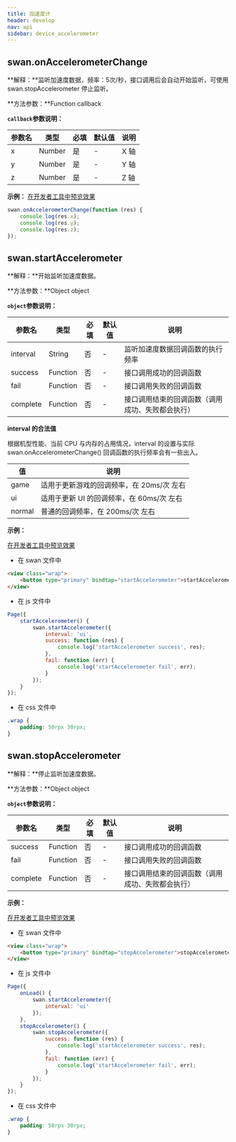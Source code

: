 ```yaml
---
title: 加速度计
header: develop
nav: api
sidebar: device_accelerometer
---
```



## swan.onAccelerometerChange

**解释：**监听加速度数据，频率：5次/秒，接口调用后会自动开始监听，可使用 swan.stopAccelerometer 停止监听。

**方法参数：**Function callback

**`callback`参数说明：**

|参数名 |类型  |必填 | 默认值 |说明|
|---- | ---- | ---- | ----|----|
|x |Number |是|-|X 轴|
|y |Number |是|-|Y 轴|
|z |Number |是|-|Z 轴|

**示例：**
<a href="swanide://fragment/0408f2415879e6fda656fd9f627e2ed81540399039" title="在开发者工具中预览效果" target="_blank">在开发者工具中预览效果</a>


```javascript
swan.onAccelerometerChange(function (res) {
    console.log(res.x);
    console.log(res.y);
    console.log(res.z);
});
```
<!-- 
#### 错误码

**Andriod**

|错误码|说明|
|--|--|
|1001|执行失败 |

**iOS**

|错误码|说明|
|--|--|
|202|解析失败，请检查参数是否正确。|
|1001|设备不支持否正确| -->
## swan.startAccelerometer

**解释：**开始监听加速度数据。

**方法参数：**Object object

**`object`参数说明：**

|参数名 |类型  |必填 | 默认值 |说明|
|---- | ---- | ---- | ----|----|
|interval|String |否 |-|监听加速度数据回调函数的执行频率|
|success |Function  |  否 |-|  接口调用成功的回调函数|
|fail  |  Function |   否 | -| 接口调用失败的回调函数|
|complete |   Function |   否  | -|接口调用结束的回调函数（调用成功、失败都会执行）|

**interval 的合法值**

根据机型性能、当前 CPU 与内存的占用情况，interval 的设置与实际 swan.onAccelerometerChange() 回调函数的执行频率会有一些出入。

|值 |说明|
|---- | ---- |
|game |适用于更新游戏的回调频率，在 20ms/次 左右|
|ui |适用于更新 UI 的回调频率，在 60ms/次 左右|
|normal |普通的回调频率，在 200ms/次 左右|

**示例：**

<a href="swanide://fragment/a501faa11f55af692129a4255d8cb4901557731276197" title="在开发者工具中预览效果" target="_blank">在开发者工具中预览效果</a>

* 在 swan 文件中

```html
<view class="wrap">
    <button type="primary" bindtap="startAccelerometer">startAccelerometer</button>
</view>
```

* 在 js 文件中

```js
Page({
    startAccelerometer() {
        swan.startAccelerometer({
            interval: 'ui',
            success: function (res) {
                console.log('startAccelerometer success', res);
            },
            fail: function (err) {
                console.log('startAccelerometer fail', err);
            }
        });
    }
});
```
* 在 css 文件中

```css
.wrap {
    padding: 50rpx 30rpx;
}
```

## swan.stopAccelerometer

**解释：**停止监听加速度数据。

**方法参数：**Object object

**`object`参数说明：**

|参数名 |类型  |必填 | 默认值 |说明|
|---- | ---- | ---- | ----|----|
|success |Function  |  否 | -| 接口调用成功的回调函数|
|fail  |  Function |   否 | -| 接口调用失败的回调函数|
|complete |   Function |   否  |-| 接口调用结束的回调函数（调用成功、失败都会执行）|

**示例：**

<a href="swanide://fragment/20b393338d791fd53cc7ec673c0b086f1557731347532" title="在开发者工具中预览效果" target="_blank">在开发者工具中预览效果</a>

* 在 swan 文件中

```html
<view class="wrap">
    <button type="primary" bindtap="stopAccelerometer">stopAccelerometer</button>
</view>
```

* 在 js 文件中

```js
Page({
    onLoad() {
        swan.startAccelerometer({
            interval: 'ui'
        });
    },
    stopAccelerometer() {
        swan.stopAccelerometer({
            success: function (res) {
                console.log('startAccelerometer success', res);
            },
            fail: function (err) {
                console.log('startAccelerometer fail', err);
            }
        });
    }
});
```
* 在 css 文件中

```css
.wrap {
    padding: 50rpx 30rpx;
}
```
